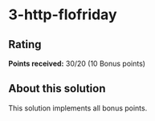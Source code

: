 # 3-http-flofriday

## Rating
**Points received:** 30/20 (10 Bonus points)

## About this solution
This solution implements all bonus points.
